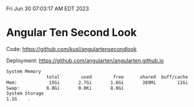 Fri Jun 30 07:03:17 AM EDT 2023

# Angular Ten Second Look

Code: https://github.com/kusl/angulartensecondlook

Deployment: https://github.com/angularten/angularten.github.io

```bash
System Memory
               total        used        free      shared  buff/cache   available
Mem:            15Gi       2.7Gi       1.6Gi       389Mi        11Gi        11Gi
Swap:          8.0Gi       0.0Ki       8.0Gi
System Storage
1.1G	.
```
```bash
